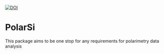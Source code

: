 [![DOI](https://zenodo.org/badge/567717820.svg)](https://zenodo.org/badge/latestdoi/567717820)

# PolarSi

This package aims to be one stop for any requirements for polarimetry data analysis



